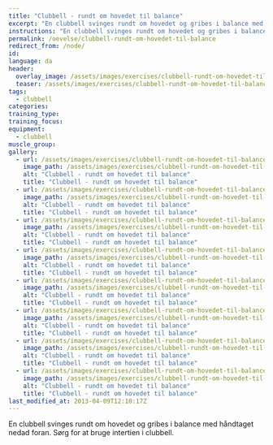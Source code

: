 ```yaml
---
title: "Clubbell - rundt om hovedet til balance"
excerpt: "En clubbell svinges rundt om hovedet og gribes i balance med håndtaget nedad foran."
instructions: "En clubbell svinges rundt om hovedet og gribes i balance med håndtaget nedad foran."
permalink: /oevelse/clubbell-rundt-om-hovedet-til-balance
redirect_from: /node/
id: 
language: da
header:
  overlay_image: /assets/images/exercises/clubbell-rundt-om-hovedet-til-balance-0.jpg
  teaser: /assets/images/exercises/clubbell-rundt-om-hovedet-til-balance-0-320.jpg
tags:
  - clubbell
categories:
training_type: 
training_focus: 
equipment:
  - clubbell
muscle_group:
gallery:
  - url: /assets/images/exercises/clubbell-rundt-om-hovedet-til-balance-0.jpg
    image_path: /assets/images/exercises/clubbell-rundt-om-hovedet-til-balance-0-320.jpg
    alt: "Clubbell - rundt om hovedet til balance"
    title: "Clubbell - rundt om hovedet til balance"
  - url: /assets/images/exercises/clubbell-rundt-om-hovedet-til-balance-1.jpg
    image_path: /assets/images/exercises/clubbell-rundt-om-hovedet-til-balance-1-320.jpg
    alt: "Clubbell - rundt om hovedet til balance"
    title: "Clubbell - rundt om hovedet til balance"
  - url: /assets/images/exercises/clubbell-rundt-om-hovedet-til-balance-2.jpg
    image_path: /assets/images/exercises/clubbell-rundt-om-hovedet-til-balance-2-320.jpg
    alt: "Clubbell - rundt om hovedet til balance"
    title: "Clubbell - rundt om hovedet til balance"
  - url: /assets/images/exercises/clubbell-rundt-om-hovedet-til-balance-3.jpg
    image_path: /assets/images/exercises/clubbell-rundt-om-hovedet-til-balance-3-320.jpg
    alt: "Clubbell - rundt om hovedet til balance"
    title: "Clubbell - rundt om hovedet til balance"
  - url: /assets/images/exercises/clubbell-rundt-om-hovedet-til-balance-4.jpg
    image_path: /assets/images/exercises/clubbell-rundt-om-hovedet-til-balance-4-320.jpg
    alt: "Clubbell - rundt om hovedet til balance"
    title: "Clubbell - rundt om hovedet til balance"
  - url: /assets/images/exercises/clubbell-rundt-om-hovedet-til-balance-5.jpg
    image_path: /assets/images/exercises/clubbell-rundt-om-hovedet-til-balance-5-320.jpg
    alt: "Clubbell - rundt om hovedet til balance"
    title: "Clubbell - rundt om hovedet til balance"
  - url: /assets/images/exercises/clubbell-rundt-om-hovedet-til-balance-6.jpg
    image_path: /assets/images/exercises/clubbell-rundt-om-hovedet-til-balance-6-320.jpg
    alt: "Clubbell - rundt om hovedet til balance"
    title: "Clubbell - rundt om hovedet til balance"
  - url: /assets/images/exercises/clubbell-rundt-om-hovedet-til-balance-7.jpg
    image_path: /assets/images/exercises/clubbell-rundt-om-hovedet-til-balance-7-320.jpg
    alt: "Clubbell - rundt om hovedet til balance"
    title: "Clubbell - rundt om hovedet til balance"
last_modified_at: 2013-04-09T12:10:17Z
---
```


En clubbell svinges rundt om hovedet og gribes i balance med håndtaget nedad foran. Sørg for at bruge intertien i clubbell.
